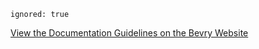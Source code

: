```
ignored: true
```

[View the Documentation Guidelines on the Bevry Website](http://bevry.me/bevry/documentation-guidelines)